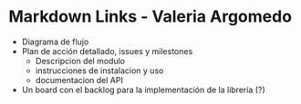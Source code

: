 # Markdown Links - Valeria Argomedo

- Diagrama de flujo
- Plan de acción detallado, issues y milestones
  - Descripcion del modulo
  - instrucciones de instalacion y uso
  - documentacion del API
- Un board con el backlog para la implementación de la librería (?)